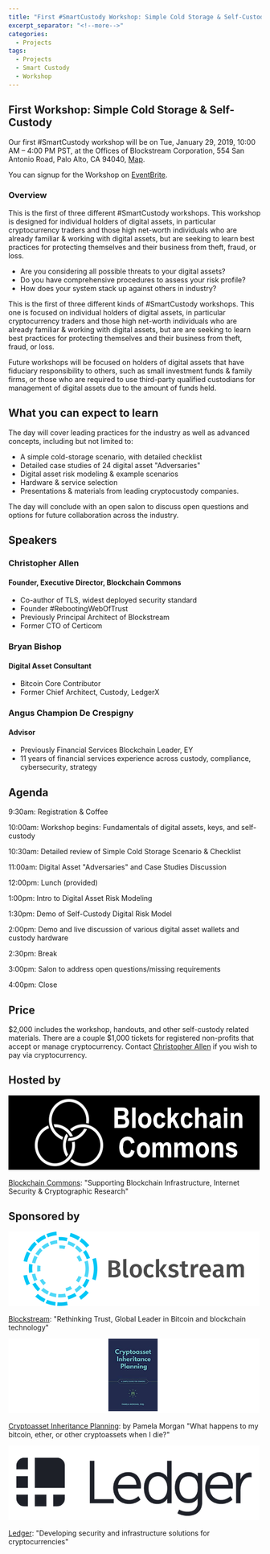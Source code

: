 ```yaml
---
title: "First #SmartCustody Workshop: Simple Cold Storage & Self-Custody"
excerpt_separator: "<!--more-->"
categories:
  - Projects
tags:
  - Projects
  - Smart Custody
  - Workshop
---
```

## First Workshop: Simple Cold Storage & Self-Custody

Our first #SmartCustody workshop will be on Tue, January 29, 2019, 10:00 AM – 4:00 PM PST, at the Offices of Blockstream Corporation, 554 San Antonio Road, Palo Alto, CA 94040, [Map](https://www.eventbrite.com/e/smartcustody-simple-cold-storage-self-custody-workshop-tickets-54426618481#map-target).

You can signup for the Workshop on [EventBrite](https://www.eventbrite.com/e/smartcustody-simple-cold-storage-self-custody-workshop-tickets-54426618481).

<!--more-->

### Overview

This is the first of three different #SmartCustody workshops. This workshop is designed for individual holders of digital assets, in particular cryptocurrency traders and those high net-worth individuals who are already familiar & working with digital assets, but are seeking to learn best practices for protecting themselves and their business from theft, fraud, or loss.

- Are you considering all possible threats to your digital assets?
- Do you have comprehensive procedures to assess your risk profile?
- How does your system stack up against others in industry?

This is the first of three different kinds of #SmartCustody workshops. This one is focused on individual holders of digital assets, in particular cryptocurrency traders and those high net-worth individuals who are already familiar & working with digital assets, but are are seeking to learn best practices for protecting themselves and their business from theft, fraud, or loss.

Future workshops will be focused on holders of digital assets that have fiduciary responsibility to others, such as small investment funds & family firms, or those who are required to use third-party qualified custodians for management of digital assets due to the amount of funds held.

## What you can expect to learn

The day will cover leading practices for the industry as well as advanced concepts, including but not limited to:

- A simple cold-storage scenario, with detailed checklist
- Detailed case studies of 24 digital asset "Adversaries"
- Digital asset risk modeling & example scenarios
- Hardware & service selection
- Presentations & materials from leading cryptocustody companies.

The day will conclude with an open salon to discuss open questions and options for future collaboration across the industry.

## Speakers

### Christopher Allen

#### Founder, Executive Director, Blockchain Commons

- Co-author of TLS, widest deployed security standard
- Founder #RebootingWebOfTrust
- Previously Principal Architect of Blockstream
- Former CTO of Certicom

### Bryan Bishop

#### Digital Asset Consultant

- Bitcoin Core Contributor
- Former Chief Architect, Custody, LedgerX

### Angus Champion De Crespigny

#### Advisor

- Previously Financial Services Blockchain Leader, EY
- 11 years of financial services experience across custody, compliance, cybersecurity, strategy

## Agenda

9:30am: Registration & Coffee

10:00am: Workshop begins: Fundamentals of digital assets, keys, and self-custody

10:30am: Detailed review of Simple Cold Storage Scenario & Checklist

11:00am: Digital Asset "Adversaries" and Case Studies Discussion

12:00pm: Lunch (provided)

1:00pm: Intro to Digital Asset Risk Modeling

1:30pm: Demo of Self-Custody Digital Risk Model

2:00pm: Demo and live discussion of various digital asset wallets and custody hardware

2:30pm: Break

3:00pm: Salon to address open questions/missing requirements

4:00pm: Close

## Price

$2,000 includes the workshop, handouts, and other self-custody related materials. There are a couple $1,000 tickets for registered non-profits that accept or manage cryptocurrency. Contact [Christopher Allen](mailto:ChristopherA@LifeWithAlacrity.com) if you wish to pay via cryptocurrency.

## Hosted by

[![blockchain-commons-logo](/images/blockchain-commons-logo.png)](https://www.BlockchainCommons.com)

[Blockchain Commons](https://www.blockchaincommons.com/): "Supporting Blockchain Infrastructure, Internet Security & Cryptographic Research"

## Sponsored by

[![blockstream-logo](/images/blockstream-logo.png)](https:blockstream.com)

[Blockstream](https://blockstream.com/): "Rethinking Trust, Global Leader in Bitcoin and blockchain technology"

[![cryptoasset-inheritance-planning-cover](/images/cryptoasset-inheritance-planning-cover.png)](https://t.co/hsLxiZdQya)

[Cryptoasset Inheritance Planning](https://t.co/hsLxiZdQya): by Pamela Morgan "What happens to my bitcoin, ether, or other cryptoassets when I die?"

[![ledger-logo](/images/ledger-logo.png)](https://www.ledger.com/)

[Ledger](https://www.ledger.com/): "Developing security and infrastructure solutions for cryptocurrencies"

## 